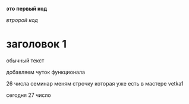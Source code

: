 **это первый код**

*втророй код*

# заголовок 1

обычный текст

добавляем чуток функционала


26 числа семинар
меням строчку которая уже есть в мастере vetka1

сегодня 27 число

